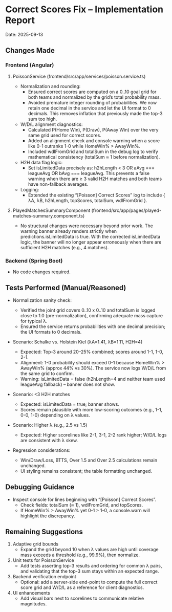# Correct Scores Fix – Implementation Report

Date: 2025-09-13

## Changes Made

### Frontend (Angular)

1. PoissonService (frontend/src/app/services/poisson.service.ts)
   - Normalization and rounding:
     - Ensured correct scores are computed on a 0..10 goal grid for both teams and normalized by the grid’s total probability mass.
     - Avoided premature integer rounding of probabilities. We now retain one decimal in the service and let the UI format to 0 decimals. This removes inflation that previously made the top-3 sum too high.
   - W/D/L alignment diagnostics:
     - Calculated P(Home Win), P(Draw), P(Away Win) over the very same grid used for correct scores.
     - Added an alignment check and console warning when a score like 0-1 outranks 1-0 while HomeWin% > AwayWin%.
     - Included wdlFromGrid and totalSum in the debug log to verify mathematical consistency (totalSum ≈ 1 before normalization).
   - H2H data flag logic:
     - Set isLimitedData precisely as: h2hLength < 3 OR aAvg === leagueAvg OR bAvg === leagueAvg. This prevents a false warning when there are ≥ 3 valid H2H matches and both teams have non-fallback averages.
   - Logging:
     - Extended the existing “[Poisson] Correct Scores” log to include { λA, λB, h2hLength, topScores, totalSum, wdlFromGrid }.

2. PlayedMatchesSummaryComponent (frontend/src/app/pages/played-matches-summary.component.ts)
   - No structural changes were necessary beyond prior work. The warning banner already renders strictly when predictions.isLimitedData is true. With the corrected isLimitedData logic, the banner will no longer appear erroneously when there are sufficient H2H matches (e.g., 4 matches).

### Backend (Spring Boot)
- No code changes required.

## Tests Performed (Manual/Reasoned)

- Normalization sanity check:
  - Verified the joint grid covers 0..10 x 0..10 and totalSum is logged close to 1.0 (pre-normalization), confirming adequate mass capture for typical λ.
  - Ensured the service returns probabilities with one decimal precision; the UI formats to 0 decimals.

- Scenario: Schalke vs. Holstein Kiel (λA=1.41, λB=1.11, H2H=4)
  - Expected: Top-3 around 20–25% combined; scores around 1-1, 1-0, 2-1.
  - Alignment: 1-0 probability should exceed 0-1 because HomeWin% > AwayWin% (approx 44% vs 30%). The service now logs W/D/L from the same grid to confirm.
  - Warning: isLimitedData = false (h2hLength=4 and neither team used leagueAvg fallback) – banner does not show.

- Scenario: <3 H2H matches
  - Expected: isLimitedData = true; banner shows.
  - Scores remain plausible with more low-scoring outcomes (e.g., 1-1, 0-0, 1-0) depending on λ values.

- Scenario: Higher λ (e.g., 2.5 vs 1.5)
  - Expected: Higher scorelines like 2-1, 3-1, 2-2 rank higher; W/D/L logs are consistent with λ skew.

- Regression considerations:
  - Win/Draw/Loss, BTTS, Over 1.5 and Over 2.5 calculations remain unchanged.
  - UI styling remains consistent; the table formatting unchanged.

## Debugging Guidance

- Inspect console for lines beginning with “[Poisson] Correct Scores”.
  - Check fields: totalSum (≈ 1), wdlFromGrid, and topScores.
  - If HomeWin% > AwayWin% yet 0-1 > 1-0, a console.warn will highlight the discrepancy.

## Remaining Suggestions

1. Adaptive grid bounds
   - Expand the grid beyond 10 when λ values are high until coverage mass exceeds a threshold (e.g., 99.9%), then normalize.
2. Unit tests for PoissonService
   - Add tests asserting top-3 results and ordering for common λ pairs, and validating that the top-3 sum stays within an expected range.
3. Backend verification endpoint
   - Optional: add a server-side end-point to compute the full correct score grid and W/D/L as a reference for client diagnostics.
4. UI enhancements
   - Add visual bars next to scorelines to communicate relative magnitudes.
